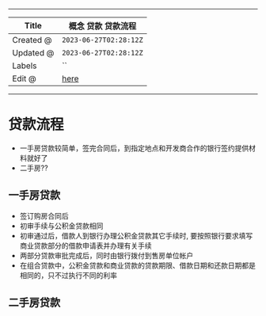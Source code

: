 -----

| Title     | 概念 贷款 贷款流程                                      |
| --------- | ----------------------------------------------- |
| Created @ | `2023-06-27T02:28:12Z`                          |
| Updated @ | `2023-06-27T02:28:12Z`                          |
| Labels    | \`\`                                            |
| Edit @    | [here](https://github.com/junxnone/F/issues/94) |

-----

# 贷款流程

  - 一手房贷款较简单，签完合同后，到指定地点和开发商合作的银行签约提供材料就好了
  - 二手房??

## 一手房贷款

  - 签订购房合同后
  - 初审手续与公积金贷款相同
  - 初审通过后，借款人到银行办理公积金贷款其它手续时, 要按照银行要求填写商业贷款部分的借款申请表并办理有关手续
  - 两部分贷款审批完成后，同时由银行拨付到售房单位帐户
  - 在组合贷款中，公积金贷款和商业贷款的贷款期限、借款日期和还款日期都是相同的，只不过执行不同的利率

## 二手房贷款
